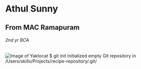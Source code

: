 # Athul Sunny

## From MAC Ramapuram 

###### 2nd yr BCA
![Image of Yaktocat](https://octodex.github.com/images/yaktocat.png)
$ git init
Initialized empty Git repository in /Users/skills/Projects/recipe-repository/.git/
